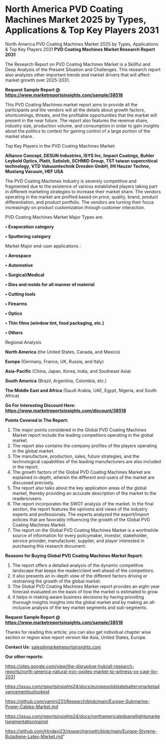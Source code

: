 # North America PVD Coating Machines Market 2025 by Types, Applications & Top Key Players 2031
North America PVD Coating Machines Market 2025 by Types, Applications & Top Key Players 2031
<strong>PVD Coating Machines Market Research Report 2031</strong>

The Research Report on PVD Coating Machines Market is a Skillful and Deep Analysis of the Present Situation and Challenges. This research report also analyzes other important trends and market drivers that will affect market growth over 2025-2031.

<strong>Request Sample Report @ <a href=https://www.marketreportsinsights.com/sample/38518>https://www.marketreportsinsights.com/sample/38518</a></strong>

This PVD Coating Machines market report aims to provide all the participants and the vendors will all the details about growth factors, shortcomings, threats, and the profitable opportunities that the market will present in the near future. The report also features the revenue share, industry size, production volume, and consumption in order to gain insights about the politics to contest for gaining control of a large portion of the market share.

Top Key Players in the PVD Coating Machines Market:

<strong>Alliance Concept, DESUN Industries, ISYS Inc, Impact Coatings, Buhler Leybold Optics, Platit, Satisloh, SCHMID Group, TST taiwan supercritical technology, VTD Vakuumtechnik Dresden GmbH, IHI Hauzer Techno, Mustang Vacuum, HEF USA</strong>

The PVD Coating Machines Industry is severely competitive and fragmented due to the existence of various established players taking part in different marketing strategies to increase their market share. The vendors operating in the market are profiled based on price, quality, brand, product differentiation, and product portfolio. The vendors are turning their focus increasingly on product customization through customer interaction.

PVD Coating Machines Market Major Types are:

<strong>•  Evaporation category

•  Sputtering category</strong>

Market Major end-user applications :

<strong>•  Aerospace

•  Automotive

•  Surgical/Medical

•  Dies and molds for all manner of material

•  Cutting tools

•  Firearms

•  Optics

•  Thin films (window tint, food packaging, etc.)

•  Others</strong>

Regional Analysis

</u><strong><b>North America</b></strong> (the United States, Canada, and Mexico)

<strong><b>Europe </b></strong>(Germany, France, UK, Russia, and Italy)

<strong><b>Asia-Pacific</b></strong> (China, Japan, Korea, India, and Southeast Asia)

<strong><b>South America</b></strong> (Brazil, Argentina, Colombia, etc.)

<strong><b>The Middle East and Africa</b></strong> (Saudi Arabia, UAE, Egypt, Nigeria, and South Africa)

<strong>Go For Interesting Discount Here: <a href=https://www.marketreportsinsights.com/discount/38518>https://www.marketreportsinsights.com/discount/38518</a></strong>

<strong>Points Covered in The Report:</strong>
<ol>
  <li>The major points considered in the Global PVD Coating Machines Market report include the leading competitors operating in the global market.</li>
  <li>The report also contains the company profiles of the players operating in the global market.</li>
  <li>The manufacture, production, sales, future strategies, and the technological capabilities of the leading manufacturers are also included in the report.</li>
  <li>The growth factors of the Global PVD Coating Machines Market are explained in-depth, wherein the different end-users of the market are discussed precisely.</li>
  <li>The report also talks about the key application areas of the global market, thereby providing an accurate description of the market to the readers/users.</li>
  <li>The report incorporates the SWOT analysis of the market. In the final section, the report features the opinions and views of the industry experts and professionals. The experts analyzed the export/import policies that are favorably influencing the growth of the Global PVD Coating Machines Market.</li>
  <li>The report on the Global PVD Coating Machines Market is a worthwhile source of information for every policymaker, investor, stakeholder, service provider, manufacturer, supplier, and player interested in purchasing this research document.</li>
</ol>
<strong>Reasons for Buying Global PVD Coating Machines Market Report:</strong>

<ol>
  <li>The report offers a detailed analysis of the dynamic competitive landscape that keeps the reader/client well ahead of the competitors.</li>
  <li>It also presents an in-depth view of the different factors driving or restraining the growth of the global market.</li>
  <li>The Global PVD Coating Machines Market report provides an eight-year forecast evaluated on the basis of how the market is estimated to grow.</li>
  <li>It helps in making aware business decisions by having providing thorough insights insights into the global market and by making an all-inclusive analysis of the key market segments and sub-segments.</li>
</ol>
<strong>Request Sample Report @ <a href=https://www.marketreportsinsights.com/sample/38518>https://www.marketreportsinsights.com/sample/38518</a></strong>


Thanks for reading this article; you can also get individual chapter wise section or region wise report version like Asia, United States, Europe.

<strong>Contact Us:</strong>
sales@marketreportsinsights.com

<strong>Our other reports:</strong>

<a href=https://sites.google.com/view/the-disruptive-hub/all-research-reports/north-america-natural-iron-oxides-market-to-witness-xx-cagr-by-2031>https://sites.google.com/view/the-disruptive-hub/all-research-reports/north-america-natural-iron-oxides-market-to-witness-xx-cagr-by-2031</a>

<a href=https://issuu.com/reportsinsights24/docs/europesolidstatebatterymarketadvancementoutlookind>https://issuu.com/reportsinsights24/docs/europesolidstatebatterymarketadvancementoutlookind</a>

<a href=https://github.com/yamini231/Research/blob/main/Europe-Submarine-Power-Cables-Market.md>https://github.com/yamini231/Research/blob/main/Europe-Submarine-Power-Cables-Market.md</a>

<a href=https://issuu.com/reportsinsights24/docs/northamericaledpanellightsmarketsegmentationmainpl>https://issuu.com/reportsinsights24/docs/northamericaledpanellightsmarketsegmentationmainpl</a>

<a href=https://github.com/Hindavi23/researchgrowth/blob/main/Europe-Styrene-Butadiene-Latex-Market.md>https://github.com/Hindavi23/researchgrowth/blob/main/Europe-Styrene-Butadiene-Latex-Market.md</a>"

